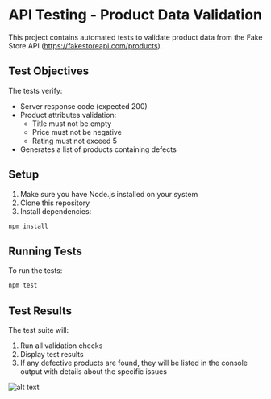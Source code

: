 # API Testing - Product Data Validation

This project contains automated tests to validate product data from the Fake Store API (https://fakestoreapi.com/products).

## Test Objectives

The tests verify:
- Server response code (expected 200)
- Product attributes validation:
  - Title must not be empty
  - Price must not be negative
  - Rating must not exceed 5
- Generates a list of products containing defects

## Setup

1. Make sure you have Node.js installed on your system
2. Clone this repository
3. Install dependencies:
```bash
npm install
```

## Running Tests

To run the tests:
```bash
npm test
```

## Test Results

The test suite will:
1. Run all validation checks
2. Display test results
3. If any defective products are found, they will be listed in the console output with details about the specific issues 

![alt text](image.png)